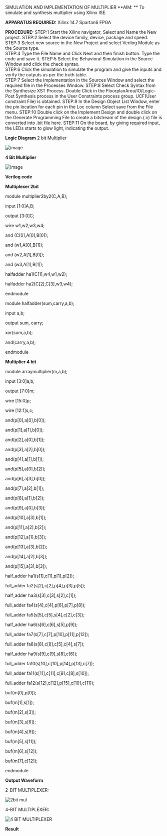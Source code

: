 SIMULATION AND IMPLEMENTATION OF MULTIPLIER
**AIM: **
 To simulate and synthesis multiplier using Xilinx ISE.

**APPARATUS REQUIRED:**
Xilinx 14.7
Spartan6 FPGA
  
**PROCEDURE:**
STEP:1  Start  the Xilinx navigator, Select and Name the New project.
STEP:2  Select the device family, device, package and speed.       
STEP:3  Select new source in the New Project and select Verilog Module as the Source type.                       
STEP:4  Type the File Name and Click Next and then finish button. Type the code and save it.
STEP:5  Select the Behavioral Simulation in the Source Window and click the check syntax.                       
STEP:6  Click the simulation to simulate the program and  give the inputs and verify the outputs as per the truth table.               
STEP:7  Select the Implementation in the Sources Window and select the required file in the Processes Window.
STEP:8  Select Check Syntax from the Synthesize  XST Process. Double Click in the  FloorplanArea/IO/Logic-Post Synthesis process in the User Constraints process group. UCF(User constraint File) is obtained. 
STEP:9  In the Design Object List Window, enter the pin location for each pin in the Loc column Select save from the File menu.
STEP:10 Double click on the Implement Design and double click on the Generate Programming File to create a bitstream of the design.(.v) file is converted into .bit file here.
STEP:11  On the board, by giving required input, the LEDs starts to glow light, indicating the output.

**Logic Diagram**
2 bit Multiplier

![image](https://github.com/navaneethans/VLSI-LAB-EXP-3/assets/6987778/7713750f-65e6-41c0-8082-5005eac4031c)

**4 Bit Multiplier**

![image](https://github.com/navaneethans/VLSI-LAB-EXP-3/assets/6987778/d95215dd-8cf1-4e08-93cc-96adfdd7fbdc)


**Verilog code**

**Multiplexer 2bit**

module multiplier2by2(C,A,B);

input [1:0]A,B;

output [3:0]C;

wire w1,w2,w3,w4; 

and (C[0],A[0],B[0]); 

and (w1,A[0],B[1]);

and (w2,A[1],B[0]); 

and (w3,A[1],B[1]); 

halfadder ha1(C[1],w4,w1,w2); 

halfadder ha2(C[2],C[3],w3,w4);

endmodule

module halfadder(sum,carry,a,b);

input a,b;

output sum, carry;

xor(sum,a,b);

and(carry,a,b);

endmodule

**Multiplier 4 bit**

module arraymultiplier(m,a,b);

input [3:0]a,b;

output [7:0]m;

wire [15:0]p;

wire [12:1]s,c;

and(p[0],a[0],b[0]);

and(p[1],a[1],b[0]);

and(p[2],a[0],b[1]);

and(p[3],a[2],b[0]);

and(p[4],a[1],b[1]);

and(p[5],a[0],b[2]);

and(p[6],a[3],b[0]);

and(p[7],a[2],b[1]);

and(p[8],a[1],b[2]);

and(p[9],a[0],b[3]);

and(p[10],a[3],b[1]);

and(p[11],a[2],b[2]);

and(p[12],a[1],b[3]); 

and(p[13],a[3],b[2]); 

and(p[14],a[2],b[3]); 

and(p[15],a[3],b[3]);

half_adder ha1(s[1],c[1],p[1],p[2]);

full_adder fa2(s[2],c[2],p[4],p[3],p[5]);

half_adder ha3(s[3],c[3],s[2],c[1]);

full_adder fa4(s[4],c[4],p[6],p[7],p[8]);

full_adder fa5(s[5],c[5],s[4],c[2],c[3]);

half_adder ha6(s[6],c[6],s[5],p[9]);

full_adder fa7(s[7],c[7],p[10],p[11],p[12]);

full_adder fa8(s[8],c[8],c[5],c[4],s[7]);

half_adder ha9(s[9],c[9],s[8],c[6]);

full_adder fa10(s[10],c[10],p[14],p[13],c[7]);

full_adder fa11(s[11],c[11],c[9],c[8],s[10]);

full_adder fa12(s[12],c[12],p[15],c[10],c[11]);

buf(m[0],p[0]);

buf(m[1],s[1]);

buf(m[2],s[3]);

buf(m[3],s[6]);

buf(m[4],s[9]);

buf(m[5],s[11]);

buf(m[6],s[12]);

buf(m[7],c[12]);

endmodule


**Output Waveform**

2-BIT MULTIPLEXER:

![2bit mul](https://github.com/yuva007tech/VLSI-LAB-EXP-3/assets/123287599/c1260902-736f-429c-9760-e4fc4f1aa1ae)

4-BIT MULTIPLEXER:

![4 BIT MULTIPLEXER](https://github.com/yuva007tech/VLSI-LAB-EXP-3/assets/123287599/0009db3d-8194-4b72-b77f-147fc70ebab7)



**Result**



